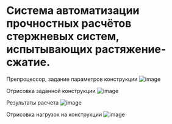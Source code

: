# Система автоматизации прочностных расчётов стержневых систем, испытывающих растяжение-сжатие.
Препроцессор, задание параметров конструкции
![image](https://user-images.githubusercontent.com/43268412/111760325-a000e680-88af-11eb-91e5-8461af5f1537.png)

Отрисовка заданной конструкции
![image](https://user-images.githubusercontent.com/43268412/111760355-a98a4e80-88af-11eb-85b0-76250f7e4b1c.png)

Результаты расчета
![image](https://user-images.githubusercontent.com/43268412/111760417-bd35b500-88af-11eb-8b1d-b8fe145b7a7e.png)

Отрисовка нагрузок на конструкции
![image](https://user-images.githubusercontent.com/43268412/111760463-ccb4fe00-88af-11eb-9525-8c30986166bf.png)
